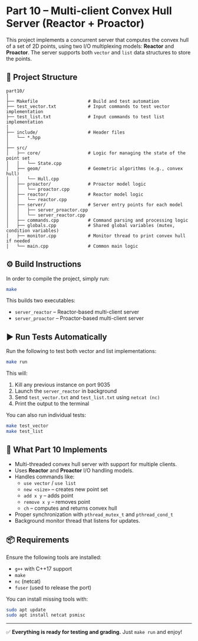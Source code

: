 # Part 10 – Multi-client Convex Hull Server (Reactor + Proactor)

This project implements a concurrent server that computes the convex hull of a set of 2D points, using two I/O multiplexing models: **Reactor** and **Proactor**. The server supports both `vector` and `list` data structures to store the points.

## 📁 Project Structure

```
part10/
│
├── Makefile                   # Build and test automation
├── test_vector.txt            # Input commands to test vector implementation
├── test_list.txt              # Input commands to test list implementation
│
├── include/                   # Header files
│   └── *.hpp
│
├── src/
│   ├── core/                  # Logic for managing the state of the point set
│   │   └── State.cpp
│   ├── geom/                  # Geometric algorithms (e.g., convex hull)
│   │   └── Hull.cpp
│   ├── proactor/              # Proactor model logic
│   │   └── proactor.cpp
│   ├── reactor/               # Reactor model logic
│   │   └── reactor.cpp
│   ├── server/                # Server entry points for each model
│   │   ├── server_proactor.cpp
│   │   └── server_reactor.cpp
│   ├── commands.cpp           # Command parsing and processing logic
│   ├── globals.cpp            # Shared global variables (mutex, condition variables)
│   ├── monitor.cpp            # Monitor thread to print convex hull if needed
│   └── main.cpp               # Common main logic
```

## ⚙️ Build Instructions

In order to compile the project, simply run:

```bash
make
```

This builds two executables:
- `server_reactor` – Reactor-based multi-client server
- `server_proactor` – Proactor-based multi-client server

## ▶️ Run Tests Automatically

Run the following to test both vector and list implementations:

```bash
make run
```

This will:
1. Kill any previous instance on port 9035
2. Launch the `server_reactor` in background
3. Send `test_vector.txt` and `test_list.txt` using `netcat (nc)`
4. Print the output to the terminal

You can also run individual tests:

```bash
make test_vector
make test_list
```

## 🧪 What Part 10 Implements

- Multi-threaded convex hull server with support for multiple clients.
- Uses **Reactor** and **Proactor** I/O handling models.
- Handles commands like:
  - `use vector` / `use list`
  - `new <size>` – creates new point set
  - `add x y` – adds point
  - `remove x y` – removes point
  - `ch` – computes and returns convex hull
- Proper synchronization with `pthread_mutex_t` and `pthread_cond_t`
- Background monitor thread that listens for updates.

## 📦 Requirements

Ensure the following tools are installed:
- `g++` with C++17 support
- `make`
- `nc` (netcat)
- `fuser` (used to release the port)

You can install missing tools with:

```bash
sudo apt update
sudo apt install netcat psmisc
```

---

✅ **Everything is ready for testing and grading.** Just `make run` and enjoy!